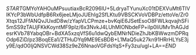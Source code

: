 $START$GMYoYAHOuMPsuutiaxBcR2096lU+5LdryaTYunuXc01tDEXVuMt6TIVlKYcP3bWbUdfpB6Rx6jeeLMjoJUEhIg2SfLKtu9VBSCKVoVDBPz/ettoVe/Zr0Xtqs12JFfANQvJUxdD8w/zYapVLCPmze+bvKqiE6JSetEsoO8FWLkqvajhSFi5mSS9zTAUjFKkKoyntMF9pIz/6x3NvkJ4LUhMlONbdeFP+iIp0liUMv1hAGJdesrKVb78YabqOBr+BdXA5xzqVfS6u1dwQybEMNrNDieZhJbKBWwzmDPRqOdp6ZiD/pz3BoqEEa1/ZTHuDYq9ME9EsBDB+L1MaQ5uk27kn91HRrHLYsE3jy9E/qdO0IjQNSVCWd38Sz9eZ6NnaoVGFdsYqS+Fy3zu/ugl+LA==$END$